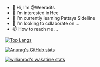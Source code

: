 - 👋 Hi, I’m @Weerasits
- 👀 I’m interested in Hee
- 🌱 I’m currently learning Pattaya Sideliine
- 💞️ I’m looking to collaborate on ...
- 📫 How to reach me ...

<!---
Weerasits/Weerasits is a ✨ special ✨ repository because its `README.md` (this file) appears on your GitHub profile.
You can click the Preview link to take a look at your changes.
--->

[![Top Langs](https://github-readme-stats.vercel.app/api/top-langs/?username=weerasits)](https://github.com/anuraghazra/github-readme-stats)

[![Anurag's GitHub stats](https://github-readme-stats.vercel.app/api?username=weerasits)](https://github.com/anuraghazra/github-readme-stats)

[![willianrod's wakatime stats](https://github-readme-stats.vercel.app/api/wakatime?username=weerasits)](https://github.com/anuraghazra/github-readme-stats)
